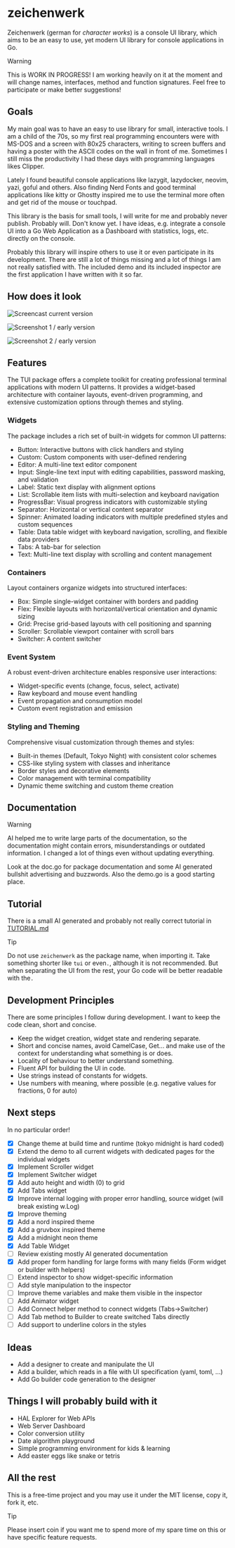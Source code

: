 # zeichenwerk

Zeichenwerk (german for *character works*) is a console UI library, which
aims to be an easy to use, yet modern UI library for console applications
in Go.

> [!WARNING]
> This is WORK IN PROGRESS!
> I am working heavily on it at the moment and will change names, interfaces,
> method and function signatures. Feel free to participate or make better
> suggestions!

## Goals

My main goal was to have an easy to use library for small, interactive tools.
I am a child of the 70s, so my first real programming encounters were with
MS-DOS and a screen with 80x25 characters, writing to screen buffers and
having a poster with the ASCII codes on the wall in front of me. Sometimes
I still miss the productivity I had these days with programming languages
likes Clipper.

Lately I found beautiful console applications like lazygit, lazydocker,
neovim, yazi, goful and others. Also finding Nerd Fonts and good terminal
applications like kitty or Ghostty inspired me to use the terminal more
often and get rid of the mouse or touchpad.

This library is the basis for small tools, I will write for me and probably
never publish. Probably will. Don't know yet. I have ideas, e.g. integrate
a console UI into a Go Web Application as a Dashboard with statistics, logs,
etc. directly on the console.

Probably this library will inspire others to use it or even participate in
its development. There are still a lot of things missing and a lot of things
I am not really satisfied with. The included demo and its included inspector
are the first application I have written with it so far.

## How does it look

![Screencast current version](zeichenwerk.gif)

![Screenshot 1 / early version](Screenshot-1.png)

![Screenshot 2 / early version](Screenshot-2.png)

## Features

The TUI package offers a complete toolkit for creating professional terminal
applications with modern UI patterns. It provides a widget-based architecture
with container layouts, event-driven programming, and extensive customization
options through themes and styling.

### Widgets

The package includes a rich set of built-in widgets for common UI patterns:

- Button: Interactive buttons with click handlers and styling
- Custom: Custom components with user-defined rendering
- Editor: A multi-line text editor component
- Input: Single-line text input with editing capabilities, password masking,
  and validation
- Label: Static text display with alignment options
- List: Scrollable item lists with multi-selection and keyboard navigation
- ProgressBar: Visual progress indicators with customizable styling
- Separator: Horizontal or vertical content separator
- Spinner: Animated loading indicators with multiple predefined styles and custom sequences
- Table: Data table widget with keyboard navigation, scrolling, and flexible data providers
- Tabs: A tab-bar for selection
- Text: Multi-line text display with scrolling and content management

### Containers

Layout containers organize widgets into structured interfaces:

- Box: Simple single-widget container with borders and padding
- Flex: Flexible layouts with horizontal/vertical orientation and dynamic sizing
- Grid: Precise grid-based layouts with cell positioning and spanning
- Scroller: Scrollable viewport container with scroll bars
- Switcher: A content switcher

### Event System

A robust event-driven architecture enables responsive user interactions:

- Widget-specific events (change, focus, select, activate)
- Raw keyboard and mouse event handling
- Event propagation and consumption model
- Custom event registration and emission

### Styling and Theming

Comprehensive visual customization through themes and styles:

- Built-in themes (Default, Tokyo Night) with consistent color schemes
- CSS-like styling system with classes and inheritance
- Border styles and decorative elements
- Color management with terminal compatibility
- Dynamic theme switching and custom theme creation

## Documentation

> [!WARNING]
> AI helped me to write large parts of the documentation, so the documentation
> might contain errors, misunderstandings or outdated information. I changed
> a lot of things even without updating everything.

Look at the doc.go for package documentation and some AI generated bullshit
advertising and buzzwords. Also the demo.go is a good starting place.

## Tutorial

There is a small AI generated and probably not really correct tutorial in [TUTORIAL.md](TUTORIAL.md)

> [!TIP]
> Do not use `zeichenwerk` as the package name, when importing it. Take something
> shorter like `tui` or even`.`, although it is not recommended. But when separating
> the UI from the rest, your Go code will be better readable with the`.`

## Development Principles

There are some principles I follow during development. I want to keep the code
clean, short and concise.

- Keep the widget creation, widget state and rendering separate.
- Short and concise names, avoid CamelCase, Get... and make use of the context
  for understanding what something is or does.
- Locality of behaviour to better understand something.
- Fluent API for building the UI in code.
- Use strings instead of constants for widgets.
- Use numbers with meaning, where possible (e.g. negative values for fractions,
  0 for auto)

## Next steps

In no particular order!

- [x] Change theme at build time and runtime (tokyo midnight is hard coded)
- [x] Extend the demo to all current widgets with dedicated pages for the
      individual widgets
- [x] Implement Scroller widget
- [x] Implement Switcher widget
- [x] Add auto height and width (0) to grid
- [x] Add Tabs widget
- [x] Improve internal logging with proper error handling, source widget
      (will break existing w.Log)
- [x] Improve theming
- [x] Add a nord inspired theme
- [x] Add a gruvbox inspired theme
- [x] Add a midnight neon theme
- [x] Add Table Widget
- [ ] Review existing mostly AI generated documentation
- [x] Add proper form handling for large forms with many fields (Form widget or
  builder with helpers)
- [ ] Extend inspector to show widget-specific information
- [ ] Add style manipulation to the inspector
- [ ] Improve theme variables and make them visible in the inspector
- [ ] Add Animator widget
- [ ] Add Connect helper method to connect widgets (Tabs->Switcher)
- [ ] Add Tab method to Builder to create switched Tabs directly
- [ ] Add support to underline colors in the styles

## Ideas

- Add a designer to create and manipulate the UI
- Add a builder, which reads in a file with UI specification (yaml, toml, ...)
- Add Go builder code generation to the designer

## Things I will probably build with it

- HAL Explorer for Web APIs
- Web Server Dashboard
- Color conversion utility
- Date algorithm playground
- Simple programming environment for kids & learning
- Add easter eggs like snake or tetris

## All the rest

This is a free-time project and you may use it under the MIT license, copy it,
fork it, etc.

> [!TIP]
> Please insert coin if you want me to spend more of my spare time on this
> or have specific feature requests.
